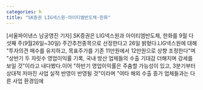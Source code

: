 ```yaml
---
categories: h
title: "SK증권 LIG넥스원·아이티엠반도체·한화"
---
```

[서울파이낸스 남궁영진 기자] SK증권은 LIG넥스원과 아이티엠반도체, 한화를 9월 다섯째 주(9월26일~30일) 주간추천종목으로 선정한다고 26일 밝혔다.LIG넥스원에 대해 "투자의견 매수를 유지하고, 목표주가를 기존 11만원에서 12만원으로 상향 조정한다"며 "상반기 두 자릿수 영업이익률 기록, 국내 방산 업체들의 수출 기대감 더해지며 강세를 보일 것"이라고 내다봤다.이어 "하반기 영업이익률은 주춤할 가능성이 있고, 3분기부터 상대적 저마진 사업 실적 반영이 반영될 것"이라며 "여타 해외 수출 증가 업체들과는 다른 사업 환경임에